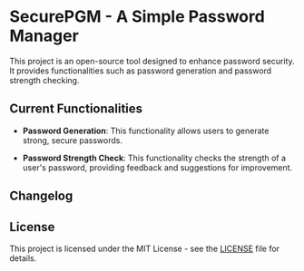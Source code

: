 # SecurePGM  - A Simple Password Manager 

This project is an open-source tool designed to enhance password security. It provides functionalities such as password generation and password strength checking.

## Current Functionalities

- **Password Generation**: This functionality allows users to generate strong, secure passwords.

- **Password Strength Check**: This functionality checks the strength of a user's password, providing feedback and suggestions for improvement.

## Changelog



## License

This project is licensed under the MIT License - see the [LICENSE](LICENSE) file for details.
